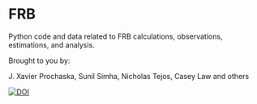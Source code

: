 # FRB
Python code and data related to FRB calculations, observations,
estimations, and analysis.

Brought to you by:

J. Xavier Prochaska,
Sunil Simha,
Nicholas Tejos,
Casey Law
and others 


[![DOI](https://zenodo.org/badge/DOI/10.5281/zenodo.3403651.svg)](https://doi.org/10.5281/zenodo.3403651)
